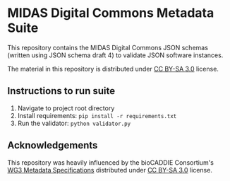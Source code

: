 # MIDAS Digital Commons Metadata Suite
This repository contains the MIDAS Digital Commons JSON schemas (written using JSON schema draft 4) to validate JSON software instances.

The material in this repository is distributed under [CC BY-SA 3.0](https://creativecommons.org/licenses/by-sa/3.0/) license.

## Instructions to run suite
1) Navigate to project root directory
2) Install requirements: `pip install -r requirements.txt`
3) Run the validator: `python validator.py`

## Acknowledgements
This repository was heavily influenced by the bioCADDIE Consortium's [WG3 Metadata Specifications](https://github.com/biocaddie/WG3-MetadataSpecifications) distributed under [CC BY-SA 3.0](https://creativecommons.org/licenses/by-sa/3.0/) license.
